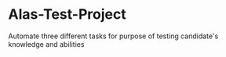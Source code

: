# Alas-Test-Project
Automate three different tasks for purpose of testing candidate's knowledge and abilities
